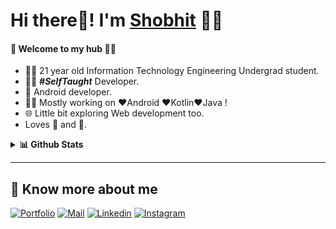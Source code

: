 <!--
<p align="center">
  <img src="?raw=true" height="200" />
</p>
-->
# Hi there👋! I'm [Shobhit](https://shobhit24.github.io/) 🙋‍♂️

#### 🎍 Welcome to my hub 👨‍💻

- 👨‍🎓 21 year old Information Technology Engineering Undergrad student.
- 👨‍💻 ***#SelfTaught*** Developer.
- 📱 Android developer.
- 👨‍💻 Mostly working on ❤️Android ❤️Kotlin❤️Java !
- 🌐 Little bit exploring Web development too.
- Loves 🏀 and 🎵.

<details>
  <summary><b>📊 Github Stats</b></summary>
  <p align="center"> <img src="https://github-readme-stats.vercel.app/api?username=shobhit24&count_private=true&show_icons=true&include_all_commits=true" alt="Shobhit Goswami | Stats" />
</details>

---

## 🔗 Know more about me 

[![Portfolio](https://img.shields.io/badge/-Portfolio-black?style=for-the-badge&logo=google-chrome&logoColor=white)](https://shreyaspatil.dev/)
[![Mail](https://img.shields.io/badge/-Say%20Hi!-black?style=for-the-badge&logo=gmail)](mailto:shobhitgoswami99@gmail.com)
[![Linkedin](https://img.shields.io/badge/-shobhit24-black?style=for-the-badge&logo=Linkedin)](https://www.linkedin.com/in/shobhit24/)
[![Instagram](https://img.shields.io/badge/-shobhitgoswami99-black?style=for-the-badge&logo=instagram)](https://www.instagram.com/shobhitgoswami99/)
